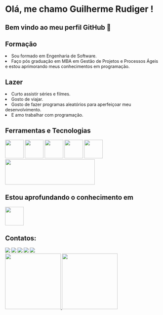 # Olá, me chamo Guilherme Rudiger ! 
## Bem vindo ao meu perfil GitHub 👋

## Formação
<li>Sou formado em Engenharia de Software.</li>
<li>Faço pós graduação em MBA em Gestão de Projetos e Processos Ágeis e estou aprimorando meus conhecimentos em programação.</li>


## Lazer
<li>Curto assistir séries e filmes.</li>
<li>Gosto de viajar.</li>
<li>Gosto de fazer programas aleatórios para aperfeiçoar meu desenvolvimento.</li>
<li>E amo trabalhar com programação.</li>


## Ferramentas e Tecnologias

<img src="https://cdn.jsdelivr.net/gh/devicons/devicon/icons/git/git-original.svg" width="60" height="60"/> <img  src="https://cdn.jsdelivr.net/gh/devicons/devicon/icons/csharp/csharp-line.svg" width="60" height="60"/> <img src="https://cdn.jsdelivr.net/gh/devicons/devicon/icons/visualstudio/visualstudio-plain.svg" width="60" height="60"/> <img src="https://cdn.jsdelivr.net/gh/devicons/devicon/icons/github/github-original-wordmark.svg" width="60" height="60"/> <img src="https://w7.pngwing.com/pngs/713/310/png-transparent-net-mvc-logo-asp-net-mvc-logo-net-framework-model-view-controller-framework-text-logo-microsoft-azure.png" width="60" height="60"/> <img src="https://www.python.org/static/img/python-logo.png" width="290" height="82"/>
          

## Estou aprofundando o conhecimento em
<img src="https://upload.wikimedia.org/wikipedia/commons/thumb/d/d5/Rust_programming_language_black_logo.svg/260px-Rust_programming_language_black_logo.svg.png" width="60" height="60"/>


## Contatos:
<div>
<a href="https://www.facebook.com/guilherme.rudiger.3/" target="_blank"><img src="https://img.shields.io/badge/-FACEBOOK-%23E4405F?style=for-the-badge&logo=facebook&logoColor=white&color=blue" target="_blank"></a>
<a href="https://instagram.com/guilherme.rudiger" target="_blank"><img src="https://img.shields.io/badge/-Instagram-%23E4405F?style=for-the-badge&logo=instagram&logoColor=white" target="_blank"></a>
<a href="[www.linkedin.com/in/guilherme-rüdiger](https://www.linkedin.com/in/guilherme-r%C3%BCdiger/)" target="_blank"><img src="https://img.shields.io/badge/-LinkedIn-%230077B5?style=for-the-badge&logo=linkedin&logoColor=white" target="_blank"></a> 
<a href="http://wa.me/+5547999145852" target="_blank"><img src="https://img.shields.io/badge/-WHATSAPP-%23E4405F?style=for-the-badge&logo=whatsapp&logoColor=white&color=green" target="_blank"></a> 
<a href = "mailto:guilherme.rudiger@hotmail.com"><img src="https://img.shields.io/badge/Gmail-D14836?style=for-the-badge&logo=gmail&logoColor=white" target="_blank"></a> 
</div>

<div>
<a href="https://github.com/GuuilhermeR">
<img height="180em" src="https://github-readme-stats.vercel.app/api/top-langs/?username=GuuilhermeR&layout=compact&langs_count=7&theme=dracula"/>
<img height="180em" src="https://github-readme-stats.vercel.app/api?username=GuuilhermeR&show_icons=true&theme=dracula&include_all_commits=true&count_private=true"/>
</div>
